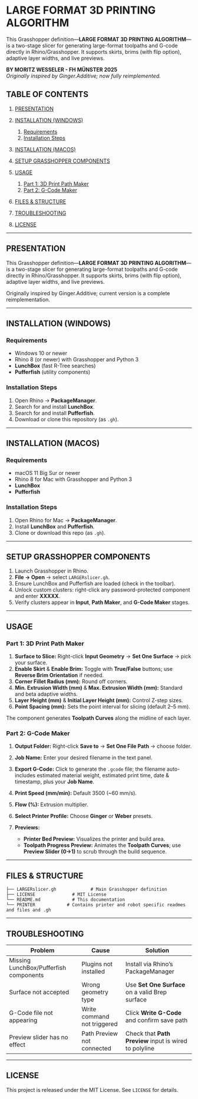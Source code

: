 # LARGE FORMAT 3D PRINTING ALGORITHM
  
This Grasshopper definition—**LARGE FORMAT 3D PRINTING ALGORITHM**—is a two-stage slicer for generating large-format toolpaths and G-code directly in Rhino/Grasshopper. It supports skirts, brims (with flip option), adaptive layer widths, and live previews.

**BY MORITZ WESSELER - FH MÜNSTER 2025**  
*Originally inspired by Ginger.Additive; now fully reimplemented.* 

## TABLE OF CONTENTS

1. [PRESENTATION](#presentation)
2. [INSTALLATION (WINDOWS)](#installation-windows)

   1. [Requirements](#requirements)
   2. [Installation Steps](#installation-steps)
3. [INSTALLATION (MACOS)](#installation-macos)
4. [SETUP GRASSHOPPER COMPONENTS](#setup-grasshopper-components)
5. [USAGE](#usage)

   1. [Part 1: 3D Print Path Maker](#part-1-3d-print-path-maker)
   2. [Part 2: G-Code Maker](#part-2-g-code-maker)
6. [FILES & STRUCTURE](#files--structure)
7. [TROUBLESHOOTING](#troubleshooting)
8. [LICENSE](#license)

---

## PRESENTATION

This Grasshopper definition—**LARGE FORMAT 3D PRINTING ALGORITHM**—is a two-stage slicer for generating large-format toolpaths and G-code directly in Rhino/Grasshopper. It supports skirts, brims (with flip option), adaptive layer widths, and live previews.

Originally inspired by Ginger.Additive; current version is a complete reimplementation.

---

## INSTALLATION (WINDOWS)

### Requirements

* Windows 10 or newer
* Rhino 8 (or newer) with Grasshopper and Python 3
* **LunchBox** (fast R-Tree searches)
* **Pufferfish** (utility components)

### Installation Steps

1. Open Rhino → **PackageManager**.
2. Search for and install **LunchBox**.
3. Search for and install **Pufferfish**.
4. Download or clone this repository (as `.gh`).

---

## INSTALLATION (MACOS)

### Requirements

* macOS 11 Big Sur or newer
* Rhino 8 for Mac with Grasshopper and Python 3
* **LunchBox**
* **Pufferfish**

### Installation Steps

1. Open Rhino for Mac → **PackageManager**.
2. Install **LunchBox** and **Pufferfish**.
3. Clone or download this repo (as `.gh`).

---

## SETUP GRASSHOPPER COMPONENTS

1. Launch Grasshopper in Rhino.
2. **File → Open** → select `LARGERslicer.gh`.
3. Ensure LunchBox and Pufferfish are loaded (check in the toolbar).
4. Unlock custom clusters: right-click any password-protected component and enter **XXXXX**.
5. Verify clusters appear in **Input**, **Path Maker**, and **G-Code Maker** stages.

---

## USAGE

### Part 1: 3D Print Path Maker

1. **Surface to Slice:** Right-click **Input Geometry** → **Set One Surface** → pick your surface.
2. **Enable Skirt** & **Enable Brim:** Toggle with **True/False** buttons; use **Reverse Brim Orientation** if needed.
3. **Corner Fillet Radius (mm):** Round off corners.
4. **Min. Extrusion Width (mm)** & **Max. Extrusion Width (mm):** Standard and beta adaptive widths.
5. **Layer Height (mm)** & **Initial Layer Height (mm):** Control Z-step sizes.
6. **Point Spacing (mm):** Sets the point interval for slicing (default 2–5 mm).

The component generates **Toolpath Curves** along the midline of each layer.

### Part 2: G-Code Maker

1. **Output Folder:** Right-click **Save to** → **Set One File Path** → choose folder.
2. **Job Name:** Enter your desired filename in the text panel.
3. **Export G-Code:** Click to generate the `.gcode` file; the filename auto-includes estimated material weight, estimated print time, date & timestamp, plus your **Job Name**.
4. **Print Speed (mm/min):** Default 3500 (\~60 mm/s).
5. **Flow (%):** Extrusion multiplier.
6. **Select Printer Profile:** Choose **Ginger** or **Weber** presets.
7. **Previews:**

   * **Printer Bed Preview:** Visualizes the printer and build area.
   * **Toolpath Progress Preview:** Animates the **Toolpath Curves**; use **Preview Slider (0→1)** to scrub through the build sequence.

---

## FILES & STRUCTURE

```text
├── LARGERslicer.gh             # Main Grasshopper definition
├── LICENSE              # MIT License
└── README.md            # This documentation
└── PRINTER            # Contains printer and robot specific readmes and files and .gh

```

---

## TROUBLESHOOTING

| Problem                                | Cause                          | Solution                                               |
| -------------------------------------- | ------------------------------ | ------------------------------------------------------ |
| Missing LunchBox/Pufferfish components | Plugins not installed          | Install via Rhino’s PackageManager                     |
| Surface not accepted                   | Wrong geometry type            | Use **Set One Surface** on a valid Brep surface        |
| G-Code file not appearing              | Write command not triggered    | Click **Write G-Code** and confirm save path           |
| Preview slider has no effect           | Path Preview not connected     | Check that **Path Preview** input is wired to polyline |

---

## LICENSE

This project is released under the MIT License. See `LICENSE` for details.
